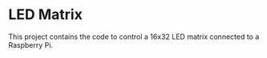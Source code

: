 # LED Matrix

This project contains the code to control a 16x32 LED matrix connected to a Raspberry Pi.